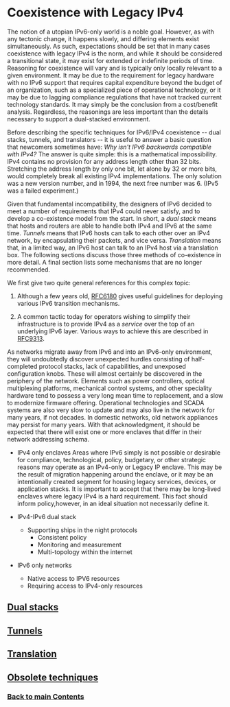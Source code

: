 # Coexistence with Legacy IPv4

The notion of a utopian IPv6-only world is a noble goal. However, as with any tectonic change, it happens slowly, and differing elements exist simultaneously.  As such, expectations should be set that in many cases coexistence with legacy IPv4 is the norm, and while it should be considered a transitional state, it may exist for extended or indefinite periods of time. Reasoning for coexistence will vary and is typically only locally relevant to a given environment. It may be due to the requirement for legacy hardware with no IPv6 support that requires capital expenditure beyond the budget of an organization, such as a specialized piece of operational technology, or it may be due to lagging compliance regulations that have not tracked current technology standards. It may simply be the conclusion from a cost/benefit analysis. Regardless, the reasonings are less important than the details necessary to support a dual-stacked environment.

Before describing the specific techniques for IPv6/IPv4 coexistence  -- dual stacks, tunnels, and translators -- it is useful to answer a basic question that newcomers sometimes have: *Why isn't IPv6 backwards compatible with IPv4?* The answer is quite simple: this is a mathematical impossibility. IPv4 contains no provision for any address length other than 32 bits. Stretching the address length by only one bit, let alone by 32 or more bits, would completely break all existing IPv4 implementations. The only solution was a new version number, and in 1994, the next free number was 6. (IPv5 was a failed experiment.)

Given that fundamental incompatibility, the designers of IPv6 decided to meet a number of requirements that IPv4 could never satisfy, and to develop a co-existence model from the start. In short, a *dual stack* means that hosts and routers are able to handle both IPv4 and IPv6 at the same time. *Tunnels* means that IPv6 hosts can talk to each other over an IPv4 network, by encapsulating their packets, and vice versa. *Translation* means that, in a limited way, an IPv6 host can talk to an IPv4 host via a translation box. The following sections discuss those three methods of co-existence in more detail. A final section lists some mechanisms that are no longer recommended.

We first give two quite general references for this complex topic: 

1. Although a few years old, [RFC6180](https://www.rfc-editor.org/info/rfc6180) gives useful guidelines for deploying various IPv6 transition mechanisms. 

2. A common tactic today for operators wishing to simplify their infrastructure is to provide IPv4 as a *service* over the top of an underlying IPv6 layer. Various ways to achieve this are described in [RFC9313](https://www.rfc-editor.org/info/rfc9313).

As networks migrate away from IPv6 and into an IPv6-only environment, they will undoubtedly discover unexpected hurdles consisting of half-completed protocol stacks, lack of capabilities, and unexposed configuration knobs. These will almost certainly be discovered in the periphery of the network. Elements such as power controllers, optical multiplexing platforms, mechanical control systems, and other speciality hardware tend to possess a very long mean time to replacement, and a slow to modernize firmware offering. Operational technologies and SCADA systems are also very slow to update and may also live in the network for many years, if not decades. In domestic networks, old network appliances may persist for many years. With that acknowledgment, it should be expected that there will exist one or more enclaves that differ in their network addressing schema.   

- IPv4 only enclaves
Areas where IPv6 simply is not possible or desirable for compliance, technological, policy, budgetary, or other strategic reasons may operate as an IPv4-only or Legacy IP enclave. This may be the result of migration happening around the enclave, or it may be an intentionally created segment for housing legacy services, devices, or application stacks. It is important to accept that there may be long-lived enclaves where legacy IPv4 is a hard requirement. This fact should inform policy,however, in an ideal situation not necessarily define it. 

- IPv4-IPv6 dual stack
    - Supporting ships in the night protocols
        - Consistent policy
        - Monitoring and measurement
        - Multi-topology within the internet

- IPv6 only networks
    - Native access to IPV6 resources
    - Requiring access to IPv4-only resources

<!-- Link lines generated automatically; do not delete -->
## [Dual stacks](Dual%20stacks.md)
## [Tunnels](Tunnels.md)
## [Translation](Translation.md)
## [Obsolete techniques](Obsolete%20techniques.md)
### [<ins>Back to main Contents</ins>](../Contents.md)
